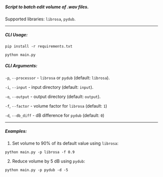 ##### Script to batch edit volume of .wav files.
Supported libraries: `librosa`, `pydub`.
___
##### CLI Usage:
`pip install -r requirements.txt`

`python main.py`

##### CLI Arguments:
`-p`, `--processor` - `librosa` or `pydub` (default: `librosa`).

`-i`, `--input` - input directory (default: `input`).

`-o`, `--output` - output directory (default: `output`).

`-f`, `--factor` - volume factor for `librosa` (default: `1`)

`-d`, `--db_diff` - dB difference for `pydub` (default: `0`)

___
##### Examples:
1. Set volume to 90% of its default value using `librosa`:

`python main.py -p librosa -f 0.9`

2. Reduce volume by 5 dB using `pydub`:

`python main.py -p pydub -d -5`